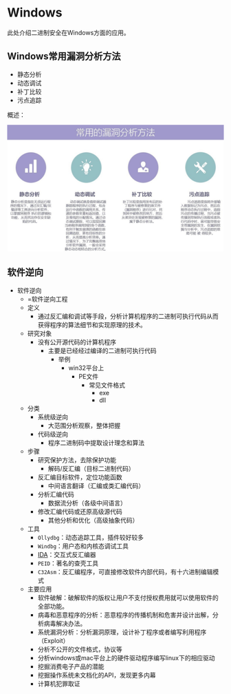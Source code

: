 # Windows

此处介绍二进制安全在Windows方面的应用。

## Windows常用漏洞分析方法

* 静态分析
* 动态调试
* 补丁比较
* 污点追踪

概述：

![win_debug_common_methods](../assets/img/win_debug_common_methods.jpg)

## 软件逆向

* 软件逆向
  * =软件逆向工程
  * 定义
    * 通过反汇编和调试等手段，分析计算机程序的二进制可执行代码从而获得程序的算法细节和实现原理的技术。
  * 研究对象
    * 没有公开源代码的计算机程序
      * 主要是已经经过编译的二进制可执行代码
        * 举例
          * win32平台上
            * PE文件
              * 常见文件格式
                * exe
                * dll
  * 分类
    * 系统级逆向
      * 大范围分析观察，整体把握
    * 代码级逆向
      * 程序二进制码中提取设计理念和算法
  * 步骤
    * 研究保护方法，去除保护功能
      * 解码/反汇编（目标二进制代码）
    * 反汇编目标软件，定位功能函数
      * 中间语言翻译（汇编或类汇编代码）
    * 分析汇编代码
      * 数据流分析（各级中间语言）
    * 修改汇编代码或还原高级源代码
      * 其他分析和优化（高级抽象代码）
  * 工具
    * `Ollydbg`：动态追踪工具，插件较好较多
    * `Windbg`：用户态和内核态调试工具
    * [IDA](https://book.crifan.org/books/reverse_tool_ida/website/)：交互式反汇编器
    * `PEID`：著名的查壳工具
    * `C32Asm`：反汇编程序，可直接修改软件内部代码，有十六进制编辑模式
  * 主要应用
    * 软件破解：破解软件的版权让用户不支付授权费用就可以使用软件的全部功能。
    * 病毒和恶意程序的分析：恶意程序的传播机制和危害并设计出解，分析病毒解决办法。
    * 系统漏洞分析：分析漏洞原理，设计补丁程序或者编写利用程序（Exploit）
    * 分析不公开的文件格式，协议等
    * 分析windows或mac平台上的硬件驱动程序编写linux下的相应驱动
    * 挖掘消费电子产品的潜能
    * 挖掘操作系统未文档化的API，发现更多内幕
    * 计算机犯罪取证

